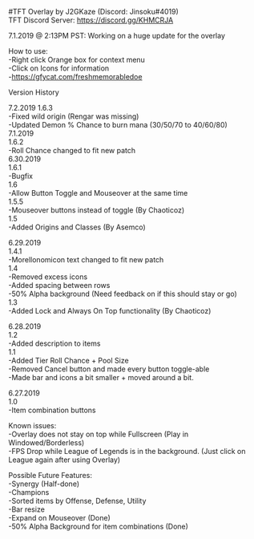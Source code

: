 #TFT Overlay by J2GKaze (Discord: Jinsoku#4019)  
 TFT Discord Server: https://discord.gg/KHMCRJA
   
7.1.2019 @ 2:13PM PST: Working on a huge update for the overlay

How to use:  
  -Right click Orange box for context menu  
  -Click on Icons for information  
  -https://gfycat.com/freshmemorabledoe

Version History

7.2.2019
1.6.3  
  -Fixed wild origin (Rengar was missing)  
  -Updated Demon % Chance to burn mana (30/50/70 to 40/60/80)  
7.1.2019  
1.6.2  
  -Roll Chance changed to fit new patch  
6.30.2019   
1.6.1  
  -Bugfix    
1.6  
  -Allow Button Toggle and Mouseover at the same time    
1.5.5  
  -Mouseover buttons instead of toggle (By Chaoticoz)   
1.5  
  -Added Origins and Classes (By Asemco)  
  
6.29.2019   
1.4.1  
  -Morellonomicon text changed to fit new patch   
1.4  
  -Removed excess icons    
  -Added spacing between rows    
  -50% Alpha background (Need feedback on if this should stay or go)    
1.3  
  -Added Lock and Always On Top functionality (By Chaoticoz)  

6.28.2019  
1.2  
  -Added description to items  
1.1   
  -Added Tier Roll Chance + Pool Size  
  -Removed Cancel button and made every button toggle-able  
  -Made bar and icons a bit smaller + moved around a bit.  

6.27.2019  
1.0  
  -Item combination buttons  

Known issues:  
  -Overlay does not stay on top while Fullscreen (Play in Windowed/Borderless)  
  -FPS Drop while League of Legends is in the background. (Just click on League again after using Overlay)  

Possible Future Features:  
  -Synergy (Half-done)  
  -Champions  
  -Sorted items by Offense, Defense, Utility  
  -Bar resize  
  -Expand on Mouseover (Done)   
  -50% Alpha Background for item combinations (Done)  

